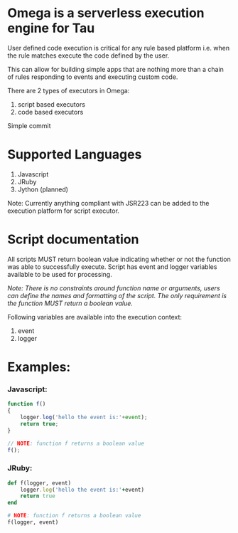 # Omega is a serverless execution engine for Tau

User defined code execution is critical for any rule based platform i.e. when the rule
matches execute the code defined by the user.

This can allow for building simple apps that are nothing more than a chain of rules
responding to events and executing custom code.

There are 2 types of executors in Omega:
1. script based executors
2. code based executors

Simple commit

# Supported Languages

1. Javascript
2. JRuby
3. Jython (planned)

Note: Currently anything compliant with JSR223 can be added to the execution platform for script executor.

# Script documentation

All scripts MUST return boolean value indicating whether or not the function was able to successfully execute.
Script has event and logger variables available to be used for processing.

*Note: There is no constraints around function name or arguments, users can define the names and formatting of the script. The only requirement is the function MUST return a boolean value.*

Following variables are available into the execution context:

1. event
2. logger

# Examples:

### Javascript:
```javascript
function f()
{ 
	logger.log('hello the event is:'+event);
	return true;
}

// NOTE: function f returns a boolean value
f();
```

### JRuby:
```ruby
def f(logger, event)
	logger.log('hello the event is:'+event)
	return true
end

# NOTE: function f returns a boolean value
f(logger, event)
```